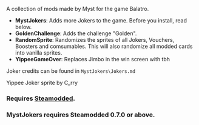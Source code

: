 A collection of mods made by Myst for the game Balatro.

- **MystJokers**: Adds more Jokers to the game. Before you install, read below.
- **GoldenChallenge**: Adds the challenge "Golden".
- **RandomSprite**: Randomizes the sprites of all Jokers, Vouchers, Boosters and comsumables. This will also randomize all modded cards into vanilla sprites.
- **YippeeGameOver**: Replaces Jimbo in the win screen with tbh

Joker credits can be found in ``MystJokers\Jokers.md``

Yippee Joker sprite by C_rry

### Requires [Steamodded](https://github.com/Steamopollys/Steamodded).
### **MystJokers** requires Steamodded 0.7.0 or above.